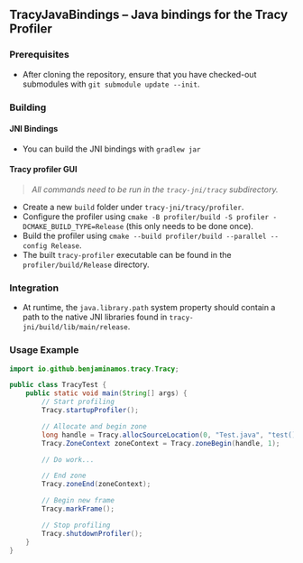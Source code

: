 ## TracyJavaBindings – Java bindings for the Tracy Profiler
### Prerequisites
- After cloning the repository, ensure that you have checked-out submodules with `git submodule update --init`.
### Building
#### JNI Bindings
- You can build the JNI bindings with `gradlew jar`
#### Tracy profiler GUI
> _All commands need to be run in the `tracy-jni/tracy` subdirectory._
- Create a new `build` folder under `tracy-jni/tracy/profiler`.
- Configure the profiler using `cmake -B profiler/build -S profiler -DCMAKE_BUILD_TYPE=Release` (this only needs to be done once).
- Build the profiler using `cmake --build profiler/build --parallel --config Release`.
- The built `tracy-profiler` executable can be found in the `profiler/build/Release` directory.

### Integration
- At runtime, the `java.library.path` system property should contain a path to the native JNI libraries found in `tracy-jni/build/lib/main/release`.
### Usage Example
```java
import io.github.benjaminamos.tracy.Tracy;

public class TracyTest {
    public static void main(String[] args) {
        // Start profiling
        Tracy.startupProfiler();

        // Allocate and begin zone
        long handle = Tracy.allocSourceLocation(0, "Test.java", "test()", "Test!", 0);
        Tracy.ZoneContext zoneContext = Tracy.zoneBegin(handle, 1);

        // Do work...

        // End zone
        Tracy.zoneEnd(zoneContext);

        // Begin new frame
        Tracy.markFrame();

        // Stop profiling
        Tracy.shutdownProfiler();
    }
}
```